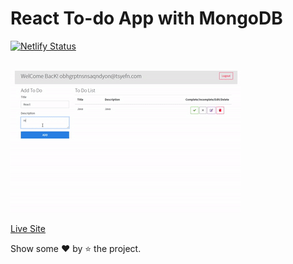 # React To-do App with MongoDB

[![Netlify Status](https://api.netlify.com/api/v1/badges/e74c5adb-b7fa-4f98-a339-6a339c369650/deploy-status)](https://app.netlify.com/sites/merntodo/deploys)

<br/>
<img src="assets/media/todo.gif" alt="gif" />
<br/>

[Live Site](https://merntodo.netlify.app)

Show some ❤️ by ⭐ the project.
